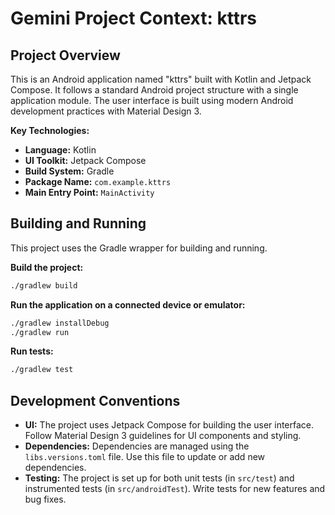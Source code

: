# Gemini Project Context: kttrs

## Project Overview

This is an Android application named "kttrs" built with Kotlin and Jetpack Compose. It follows a standard Android project structure with a single application module. The user interface is built using modern Android development practices with Material Design 3.

**Key Technologies:**

*   **Language:** Kotlin
*   **UI Toolkit:** Jetpack Compose
*   **Build System:** Gradle
*   **Package Name:** `com.example.kttrs`
*   **Main Entry Point:** `MainActivity`

## Building and Running

This project uses the Gradle wrapper for building and running.

**Build the project:**

```bash
./gradlew build
```

**Run the application on a connected device or emulator:**

```bash
./gradlew installDebug
./gradlew run
```

**Run tests:**

```bash
./gradlew test
```

## Development Conventions

*   **UI:** The project uses Jetpack Compose for building the user interface. Follow Material Design 3 guidelines for UI components and styling.
*   **Dependencies:** Dependencies are managed using the `libs.versions.toml` file. Use this file to update or add new dependencies.
*   **Testing:** The project is set up for both unit tests (in `src/test`) and instrumented tests (in `src/androidTest`). Write tests for new features and bug fixes.
